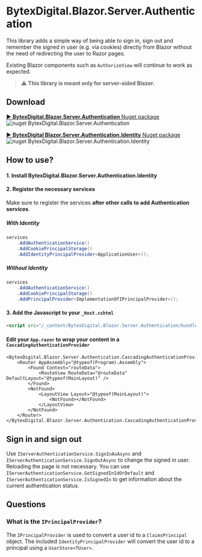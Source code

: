 # BytexDigital.Blazor.Server.Authentication

This library adds a simple way of being able to sign in, sign out and remember the signed in user (e.g. via cookies) directly from Blazor without the need of redirecting the user to Razor pages.

Existing Blazor components such as `AuthorizeView` will continue to work as expected.

> :warning: **This library is meant only for server-sided Blazor.**

## Download
[:arrow_forward: **BytexDigital.Blazor.Server.Authentication** Nuget package](https://www.nuget.org/packages/BytexDigital.Blazor.Server.Authentication/)
![nuget BytexDigital.Blazor.Server.Authentication](https://img.shields.io/nuget/vpre/BytexDigital.Blazor.Server.Authentication.svg?style=flat-square)

[:arrow_forward: **BytexDigital Blazor.Server.Authentication.Identity** Nuget package](https://www.nuget.org/packages/BytexDigital.Blazor.Server.Authentication.Identity/)
![nuget BytexDigital.Blazor.Server.Authentication.Identity](https://img.shields.io/nuget/vpre/BytexDigital.Blazor.Server.Authentication.Identity.svg?style=flat-square)

## How to use?
#### 1. Install BytexDigital.Blazor.Server.Authentication.Identity
#### 2. Register the necessary services
Make sure to register the services **after other calls to add Authentication services**.

##### With Identity
```csharp
services
    .AddAuthenticationService()
    .AddCookiePrincipalStorage()
    .AddIdentityPrincipalProvider<ApplicationUser>();
```

##### Without Identity
```csharp
services
    .AddAuthenticationService()
    .AddCookiePrincipalStorage()
    .AddPrincipalProvider<ImplementationOfIPrincipalProvider>();
```

#### 3. Add the Javascript to your `_Host.cshtml`
```html
<script src="/_content/BytexDigital.Blazor.Server.Authentication/bundle.js"></script>
```

#### Edit your `App.razor` to wrap your content in a `CascadingAuthenticationProvider`

```cshtml
<BytexDigital.Blazor.Server.Authentication.CascadingAuthenticationProvider>
	<Router AppAssembly="@typeof(Program).Assembly">
		<Found Context="routeData">
			<RouteView RouteData="@routeData" DefaultLayout="@typeof(MainLayout)" />
		</Found>
		<NotFound>
			<LayoutView Layout="@typeof(MainLayout)">
				<NotFound></NotFound>
			</LayoutView>
		</NotFound>
	</Router>
</BytexDigital.Blazor.Server.Authentication.CascadingAuthenticationProvider>
```


## Sign in and sign out
Use `IServerAuthenticationService.SignInAsAsync` and `IServerAuthenticationService.SignOutAsync` to change the signed in user.
Reloading the page is not necessary. You can use `IServerAuthenticationService.GetSignedInIdOrDefault` and `IServerAuthenticationService.IsSignedIn` to get information about the current authentication status.

## Questions
### What is the `IPrincipalProvider`?
The `IPrincipalProvider` is used to convert a user id to a `ClaimsPrincipal` object. The included `IdentityPrincipalProvider` will convert the user id to a principal using a `UserStore<TUser>`.
